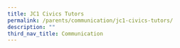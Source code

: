 ```yaml
---
title: JC1 Civics Tutors
permalink: /parents/communication/jc1-civics-tutors/
description: ""
third_nav_title: Communication
---
```

